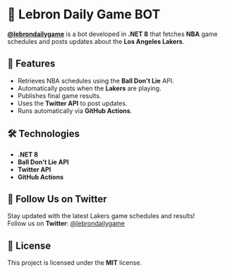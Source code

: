 # 🏀 Lebron Daily Game BOT

**[@lebrondailygame](https://x.com/lebrondailygame)** is a bot developed in **.NET 8** that fetches **NBA** game schedules and posts updates about the **Los Angeles Lakers**.

## 📌 Features
- Retrieves NBA schedules using the **Ball Don't Lie** API.  
- Automatically posts when the **Lakers** are playing.  
- Publishes final game results.  
- Uses the **Twitter API** to post updates.  
- Runs automatically via **GitHub Actions**.  

## 🛠️ Technologies
- **.NET 8**  
- **Ball Don't Lie API**  
- **Twitter API**  
- **GitHub Actions**  

## 📢 Follow Us on Twitter
Stay updated with the latest Lakers game schedules and results!  
Follow us on **Twitter**: [@lebrondailygame](https://x.com/lebrondailygame)

## 📜 License
This project is licensed under the **MIT** license.  
